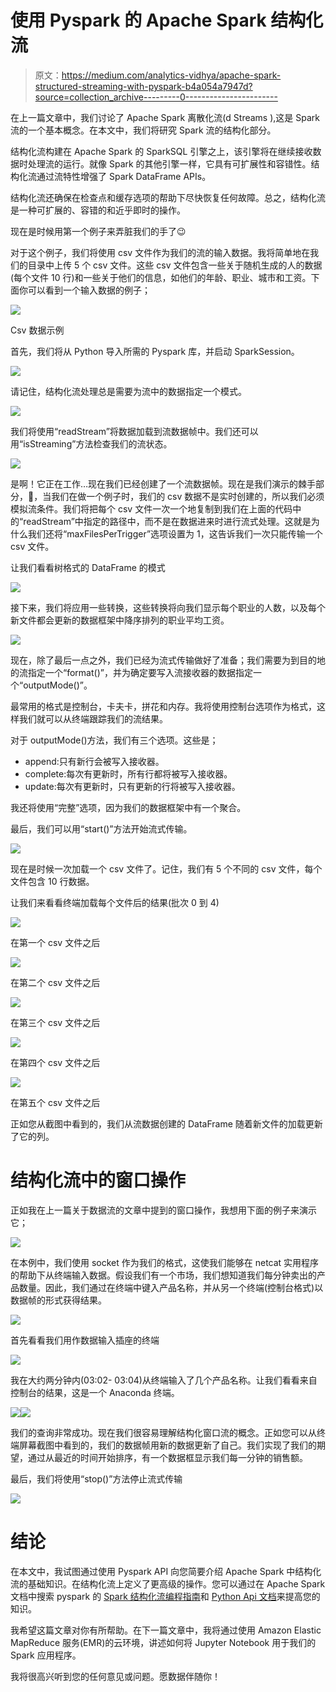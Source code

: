 # 使用 Pyspark 的 Apache Spark 结构化流

> 原文：<https://medium.com/analytics-vidhya/apache-spark-structured-streaming-with-pyspark-b4a054a7947d?source=collection_archive---------0----------------------->

在上一篇文章中，我们讨论了 Apache Spark 离散化流(d Streams ),这是 Spark 流的一个基本概念。在本文中，我们将研究 Spark 流的结构化部分。

结构化流构建在 Apache Spark 的 SparkSQL 引擎之上，该引擎将在继续接收数据时处理流的运行。就像 Spark 的其他引擎一样，它具有可扩展性和容错性。结构化流通过流特性增强了 Spark DataFrame APIs。

结构化流还确保在检查点和缓存选项的帮助下尽快恢复任何故障。总之，结构化流是一种可扩展的、容错的和近乎即时的操作。

现在是时候用第一个例子来弄脏我们的手了😉

对于这个例子，我们将使用 csv 文件作为我们的流的输入数据。我将简单地在我们的目录中上传 5 个 csv 文件。这些 csv 文件包含一些关于随机生成的人的数据(每个文件 10 行)和一些关于他们的信息，如他们的年龄、职业、城市和工资。下面你可以看到一个输入数据的例子；

![](img/674af49b6fbebb856572fff6c233d5d6.png)

Csv 数据示例

首先，我们将从 Python 导入所需的 Pyspark 库，并启动 SparkSession。

![](img/7a2858151512fad26af8316b54e92587.png)

请记住，结构化流处理总是需要为流中的数据指定一个模式。

![](img/3259aa079fc208794e5cc2f476813d51.png)

我们将使用“readStream”将数据加载到流数据帧中。我们还可以用“isStreaming”方法检查我们的流状态。

![](img/b2fb7fa3f02ff03cc0f51ca3209036db.png)

是啊！它正在工作…现在我们已经创建了一个流数据帧。现在是我们演示的棘手部分，🧐，当我们在做一个例子时，我们的 csv 数据不是实时创建的，所以我们必须模拟流条件。我们将把每个 csv 文件一次一个地复制到我们在上面的代码中的“readStream”中指定的路径中，而不是在数据进来时进行流式处理。这就是为什么我们还将“maxFilesPerTrigger”选项设置为 1，这告诉我们一次只能传输一个 csv 文件。

让我们看看树格式的 DataFrame 的模式

![](img/04d8c4d008465d17195c9ebbbce09065.png)

接下来，我们将应用一些转换，这些转换将向我们显示每个职业的人数，以及每个新文件都会更新的数据框架中降序排列的职业平均工资。

![](img/057352e0ff2972620ef5d9896dfb0a92.png)

现在，除了最后一点之外，我们已经为流式传输做好了准备；我们需要为到目的地的流指定一个“format()”，并为确定要写入流接收器的数据指定一个“outputMode()”。

最常用的格式是控制台，卡夫卡，拼花和内存。我将使用控制台选项作为格式，这样我们就可以从终端跟踪我们的流结果。

对于 outputMode()方法，我们有三个选项。这些是；

*   append:只有新行会被写入接收器。
*   complete:每次有更新时，所有行都将被写入接收器。
*   update:每次有更新时，只有更新的行将被写入接收器。

我还将使用“完整”选项，因为我们的数据框架中有一个聚合。

最后，我们可以用“start()”方法开始流式传输。

![](img/fbeab6da5535fe488f9892575beccd06.png)

现在是时候一次加载一个 csv 文件了。记住，我们有 5 个不同的 csv 文件，每个文件包含 10 行数据。

让我们来看看终端加载每个文件后的结果(批次 0 到 4)

![](img/a424eaed57d074aab533b61242c1e207.png)

在第一个 csv 文件之后

![](img/655c432c1103d4591dbb8a6cd90a92db.png)

在第二个 csv 文件之后

![](img/3f239e6e94b45687f74fea4565f03905.png)

在第三个 csv 文件之后

![](img/801d1c1ca2710f2e4b20e937ec0b7ac5.png)

在第四个 csv 文件之后

![](img/ca9108c589890dfa80e45cd8f1faa466.png)

在第五个 csv 文件之后

正如您从截图中看到的，我们从流数据创建的 DataFrame 随着新文件的加载更新了它的列。

# 结构化流中的窗口操作

正如我在上一篇关于数据流的文章中提到的窗口操作，我想用下面的例子来演示它；

![](img/0b6e9814bf87dd07cc717ad048fb8696.png)

在本例中，我们使用 socket 作为我们的格式，这使我们能够在 netcat 实用程序的帮助下从终端输入数据。假设我们有一个市场，我们想知道我们每分钟卖出的产品数量。因此，我们通过在终端中键入产品名称，并从另一个终端(控制台格式)以数据帧的形式获得结果。

![](img/3a55ef51fc3b82c7a5e8784a8ac11ffc.png)

首先看看我们用作数据输入插座的终端

![](img/608d9a2f321c1446c8c8130d8ee3c129.png)

我在大约两分钟内(03:02- 03:04)从终端输入了几个产品名称。让我们看看来自控制台的结果，这是一个 Anaconda 终端。

![](img/bfe61e6f9acb42a975a93f33c1fbed2b.png)![](img/491ec38917b022ef07a528145997160a.png)

我们的查询非常成功。现在我们很容易理解结构化窗口流的概念。正如您可以从终端屏幕截图中看到的，我们的数据帧用新的数据更新了自己。我们实现了我们的期望，通过从最近的时间开始排序，有一个数据框显示我们每一分钟的销售额。

最后，我们将使用“stop()”方法停止流式传输

![](img/492fea95dd28f6f0c2c44a9efaca4b5f.png)

# 结论

在本文中，我试图通过使用 Pyspark API 向您简要介绍 Apache Spark 中结构化流的基础知识。在结构化流上定义了更高级的操作。您可以通过在 Apache Spark 文档中搜索 pyspark 的 [Spark 结构化流编程指南](https://spark.apache.org/docs/latest/structured-streaming-programming-guide.html)和 [Python Api 文档](https://spark.apache.org/docs/latest/api/python/pyspark.streaming.html)来提高您的知识。

我希望这篇文章对你有所帮助。在下一篇文章中，我将通过使用 Amazon Elastic MapReduce 服务(EMR)的云环境，讲述如何将 Jupyter Notebook 用于我们的 Spark 应用程序。

我将很高兴听到您的任何意见或问题。愿数据伴随你！